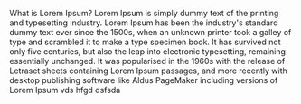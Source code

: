 What is Lorem Ipsum?
Lorem Ipsum is simply dummy text of the printing and typesetting industry.
Lorem Ipsum has been the industry's standard dummy text ever since the 1500s,
when an unknown printer took a galley of type and scrambled it to make a type specimen book.
It has survived not only five centuries, but also the leap into electronic typesetting, remaining essentially unchanged.
It was popularised in the 1960s with the release of Letraset sheets containing Lorem Ipsum passages,
and more recently with desktop publishing software like Aldus PageMaker including versions of Lorem Ipsum
vds
hfgd
dsfsda
